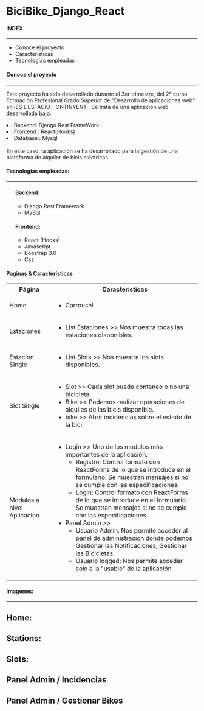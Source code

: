 # BiciBike_Django_React

<H4> INDEX </H4>
<hr weight=600>
<ul>
    <li> Conoce el proyecto</li>
    <li> Características </li>
    <li>Tecnologías empleadas </li>
</ul>

<H4> Conoce el proyecto </H4>
<hr weight=600>
<p> Este proyecto ha sido desarrollado durante el 3er trimestre, del 2º curso Formación Profesional Grado Superior de "Desarrollo de aplicaciones web" en IES L'ESTACIO - ONTINYENT . 
Se trata de una aplicacíon web desarrollada bajo:
    <br>
        <li> Backend:    Django Rest FrameWork </li>
        <li> Frontend :  React(Hooks) </li>
        <li> Database :  Mysql </li>
    <br>
En este caso, la aplicación se ha desarrollado para la gestión de una plataforma de alquiler de bicis eléctricas.
    
</p>



<H4> Tecnologías empleadas: </H4>
<hr weight=600>
<p>
<ul>
    <H4>Backend:</H4>
    <ul>
        <li> Django Rest Framework </li>
        <li>MySql</li>
    </ul>
    <H4>Frontend:</H4>
    <ul>
        <li>React (Hooks)</li>
        <li>Javascript</li>
        <li>Boostrap 3.0</li>
        <li>Css</li>
   </ul>   
</ul>
</p>
<H4>Paginas & Características</H4>

<table>
    <tr>
        <th>Página</th>
        <th>Características</th>
    </tr>
    <tr>
        <td>Home</td>
        <td>
            <ul>
                <li>Carrousel</li>
            </ul>
        </td>
    </tr>
    <tr>
        <td>Estaciones</td>
        <td>
            <ul>
                <li>List Estaciones >> Nos muestra todas las estaciones disponibles.</li>
            </ul>
        </td>
    </tr> 
    <tr>
        <td>Estacion Single</td>
        <td>
            <ul>
                <li>List Slots >> Nos muestra los slots disponibles.</li>
            </ul>
        </td>
    </tr> 
    <tr>
       <tr>
        <td>Slot Single</td>
        <td>
            <ul>
                <li> Slot >> Cada slot puede conteneo o no una bicicleta.</li>
                <li> Bike >> Podemos realizar operaciones de alquiles de las bicis disponible.</li>
                <li> bike >> Abrir incidencias sobre el estado de la bici.</li>
            </ul>
        </td>
    </tr> 
    <tr>
        <td>Modulos a nivel Aplicacion</td>
        <td>
            <ul>
                <li>Login >> Uno de los modulos más importantes de la aplicación.
                    <ul>
                        <li> Registro: Control formato  con ReactForms de lo que se introduce en el formulario. Se muestran mensajes si no se cumple con las especificaciones.
                        <li> Login: Control formato con ReactForms de lo que se introduce en el formulario. Se muestran mensajes si no se cumple con las especificaciones.
                        </li>
                    </ul>
                </li>
                <li>Panel Admin >> 
                    <ul>
                        <li>Usuario Admin: Nos permite acceder al panel de administracion donde podemos Gestionar las Notificaciones, Gestionar las Bicicletas.</li>
                        <li> Usuario logged: Nos permite acceder solo a la "usable" de la aplicación.</li>
                    </ul>
               </li>
            </ul>
        </td>
    </tr>
</table>

<H4> Imagenes: </H4>
<hr weight=600>


<H2> Home: </H2>


<H2> Stations: </H2>


<H2> Slots: </H2>


<H2> Panel Admin / Incidencias </H2>


<H2> Panel Admin / Gestionar Bikes </H2>